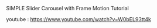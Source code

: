 SIMPLE Slider Carousel with Frame Motion Tutorial

youtube : https://www.youtube.com/watch?v=W0bEL93tt4k
